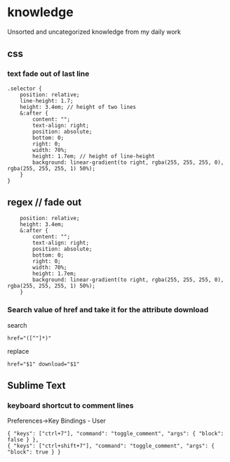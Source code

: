 # knowledge
Unsorted and uncategorized knowledge from my daily work

## css

### text fade out of last line

    .selector {
		position: relative;
		line-height: 1.7;
		height: 3.4em; // height of two lines
		&:after {
			content: "";
			text-align: right;
			position: absolute;
			bottom: 0;
			right: 0;
			width: 70%;
			height: 1.7em; // height of line-height
			background: linear-gradient(to right, rgba(255, 255, 255, 0), rgba(255, 255, 255, 1) 50%);
		}
    }

## regex	// fade out
		position: relative;
		height: 3.4em;
		&:after {
			content: "";
			text-align: right;
			position: absolute;
			bottom: 0;
			right: 0;
			width: 70%;
			height: 1.7em;
			background: linear-gradient(to right, rgba(255, 255, 255, 0), rgba(255, 255, 255, 1) 50%);
		}

### Search value of href and take it for the attribute download

search

    href="([^"]*)"

replace

    href="$1" download="$1"

## Sublime Text

### keyboard shortcut to comment lines

Preferences->Key Bindings - User

    { "keys": ["ctrl+7"], "command": "toggle_comment", "args": { "block": false } },
    { "keys": ["ctrl+shift+7"], "command": "toggle_comment", "args": { "block": true } }


